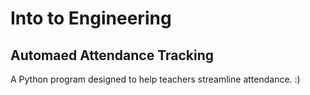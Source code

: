 # Into to Engineering
## Automaed Attendance Tracking

A Python program designed to help teachers streamline attendance.
:)
